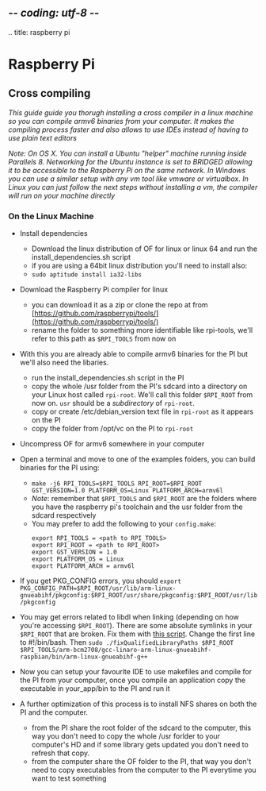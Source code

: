 ## -*- coding: utf-8 -*-
.. title: raspberry pi


Raspberry Pi
============

## Cross compiling

_This guide guide you thorugh installing a cross compiler in a linux machine so you can compile armv6 binaries from your computer. It makes the compiling process faster and also allows to use IDEs instead of having to use plain text editors_

_Note: On OS X.  You can install a Ubuntu "helper" machine running inside Parallels 8.  Networking for the Ubuntu instance is set to _BRIDGED_ allowing it to be accessible to the Raspberry Pi on the same network. In Windows you can use a similar setup with any vm tool like vmware or virtualbox. In Linux you can just follow the next steps without installing a vm, the compiler will run on your machine directly_

### __On the Linux Machine__   

* Install dependencies
    * Download the linux distribution of OF for linux or linux 64 and run the install_dependencies.sh script
    * if you are using a 64bit linux distribution you'll need to install also:
    * `sudo aptitude install ia32-libs`
    
* Download the Raspberry Pi compiler for linux
    * you can download it as a zip or clone the repo at from [https://github.com/raspberrypi/tools/](https://github.com/raspberrypi/tools/)
    * rename the folder to something more identifiable like rpi-tools, we'll refer to this path as `$RPI_TOOLS` from now on
    
* With this you are already able to compile armv6 binaries for the PI but we'll also need the libaries. 
    * run the install_dependencies.sh script in the PI
    * copy the whole /usr folder from the PI's sdcard into a directory on your Linux host called `rpi-root`. We'll call this folder `$RPI_ROOT` from now on. `usr` should be a _subdirectory_ of `rpi-root`.
    * copy or create /etc/debian_version text file in `rpi-root` as it appears on the PI
    * copy the folder from /opt/vc on the PI to `rpi-root`

* Uncompress OF for armv6 somewhere in your computer

* Open a terminal and move to one of the examples folders, you can build binaries for the PI using:
    * `make -j6 RPI_TOOLS=$RPI_TOOLS RPI_ROOT=$RPI_ROOT GST_VERSION=1.0 PLATFORM_OS=Linux PLATFORM_ARCH=armv6l`
    * _Note_: remember that `$RPI_TOOLS` and `$RPI_ROOT` are the folders where you have the raspberry pi's toolchain and the usr folder from the sdcard respectively
    * You may prefer to add the following to your `config.make`:
      ```
      export RPI_TOOLS = <path to RPI_TOOLS>
      export RPI_ROOT = <path to RPI_ROOT>
      export GST_VERSION = 1.0
      export PLATFORM_OS = Linux
      export PLATFORM_ARCH = armv6l
      ```

* If you get PKG_CONFIG errors, you should `export PKG_CONFIG_PATH=$RPI_ROOT/usr/lib/arm-linux-gnueabihf/pkgconfig:$RPI_ROOT/usr/share/pkgconfig:$RPI_ROOT/usr/lib/pkgconfig`

* You may get errors related to libdl when linking (depending on how you're accessing `$RPI_ROOT`). There are some absolute symlinks in your `$RPI_ROOT` that are broken. Fix them with [this script](https://gitorious.org/cross-compile-tools/cross-compile-tools/source/98c51c5939d91884b096dd2fbee859803fd34fef:fixQualifiedLibraryPaths). Change the first line to #!/bin/bash. Then `sudo ./fixQualifiedLibraryPaths $RPI_ROOT $RPI_TOOLS/arm-bcm2708/gcc-linaro-arm-linux-gnueabihf-raspbian/bin/arm-linux-gnueabihf-g++`

* Now you can setup your favourite IDE to use makefiles and compile for the PI from your computer, once you compile an application copy the executable in your_app/bin to the PI and run it

* A further optimization of this process is to install NFS shares on both the PI and the computer.
    * from the PI share the root folder of the sdcard to the computer, this way you don't need to copy the whole /usr forlder to your computer's HD and if some library gets updated you don't need to refresh that copy. 
    * from the computer share the OF folder to the PI, that way you don't need to copy executables from the computer to the PI everytime you want to test something

